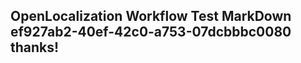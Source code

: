 <properties
ms.topic="hero-topic1"
ms.test1="hero-topic"
ms.test2="test"/>

## OpenLocalization Workflow Test MarkDown ef927ab2-40ef-42c0-a753-07dcbbbc0080 thanks!
